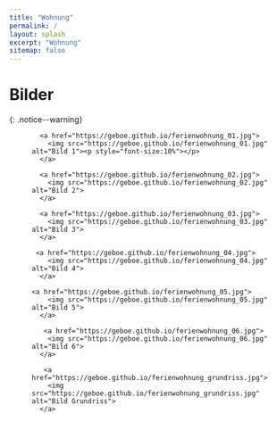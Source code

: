 ```yaml
---
title: "Wohnung"
permalink: /
layout: splash
excerpt: "Wohnung"
sitemap: false
---
```

<style>
 td {
    vertical-align: middle;
}
</style>

<h1>Bilder</h1>
{: .notice--warning}


<figure class="third">
  
    
      <a href="https://geboe.github.io/ferienwohnung_01.jpg">
        <img src="https://geboe.github.io/ferienwohnung_01.jpg" alt="Bild 1"><p style="font-size:10%"></p>
      </a>
    
      <a href="https://geboe.github.io/ferienwohnung_02.jpg">
        <img src="https://geboe.github.io/ferienwohnung_02.jpg" alt="Bild 2">
      </a>
    
      <a href="https://geboe.github.io/ferienwohnung_03.jpg">
        <img src="https://geboe.github.io/ferienwohnung_03.jpg" alt="Bild 3">
      </a>
    
     <a href="https://geboe.github.io/ferienwohnung_04.jpg">
        <img src="https://geboe.github.io/ferienwohnung_04.jpg" alt="Bild 4">
      </a>
  
    <a href="https://geboe.github.io/ferienwohnung_05.jpg">
        <img src="https://geboe.github.io/ferienwohnung_05.jpg" alt="Bild 5">
      </a>
      
       <a href="https://geboe.github.io/ferienwohnung_06.jpg">
        <img src="https://geboe.github.io/ferienwohnung_06.jpg" alt="Bild 6">
      </a>
      
       <a href="https://geboe.github.io/ferienwohnung_grundriss.jpg">
        <img src="https://geboe.github.io/ferienwohnung_grundriss.jpg" alt="Bild Grundriss">
      </a>
  
</figure>
